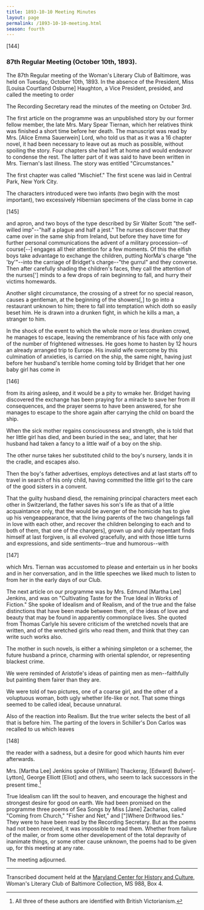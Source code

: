 ```yaml
---
title: 1893-10-10 Meeting Minutes
layout: page
permalink: /1893-10-10-meeting.html
season: fourth
---
```


<style>
    #maincontent{
        font-size:1.4em;
    }
</style>
[144]

### 87th Regular Meeting (October 10th, 1893).

The 87th Regular meeting of the Woman's Literary Club of Baltimore, was held on Tuesday, October 10th, 1893. In the absence of the President, Miss [Louisa Courtland Osburne] Haughton, a Vice President, presided, and called the meeting to order

The Recording Secretary read the minutes of the meeting on October 3rd.

The first article on the programme was an unpublished story by our former fellow member, the late Mrs. Mary Spear Tiernan, which her relatives think was finished a short time before her death. The manuscript was read by Mrs. [Alice Emma Sauerwein] Lord, who told us that as it was a 16 chapter novel, it had been necessary to leave out as much as possible, without spoiling the story. Four chapters she had left at home and would endeavor to condense the rest. The latter part of it was said to have been written in Mrs. Tiernan's last illness. The story was entitled "Circumstances."

The first chapter was called "Mischief." The first scene was laid in Central Park, New York City.

The characters introduced were two infants (two begin with the most important), two excessively Hibernian specimens of the class borne in cap

[145]

and apron, and two boys of the type described by Sir Walter Scott "the self-willed imp"--"half a plague and half a jest." The nurses discover that they came over in the same ship from Ireland, but before they have time for further personal communications the advent of a military procession--of course[--] engages all their attention for a few moments. Of this the elfish boys take advantage to exchange the children, putting NorMa's charge "the 'by'"--into the carriage of Bridget's charge--"the gurrul" and they converse. Then after carefully shading the children's faces, they call the attention of the nurses['] minds to a few drops of rain beginning to fall, and hurry their victims homewards.

Another slight circumstance, the crossing of a street for no special reason, causes a gentleman, at the beginning of the showers[,] to go into a restaurant unknown to him; there to fall into temptation which doth so easily beset him. He is drawn into a drunken fight, in which he kills a man, a stranger to him.

In the shock of the event to which the whole more or less drunken crowd, he manages to escape, leaving the remembrance of his face with only one of the number of frightened witnesses. He goes home to hasten by 12 hours an already arranged trip to Europe. His invalid wife overcome by this culmination of anxieties, is carried on the ship, the same night, having just before her husband's terrible home coming told by Bridget that her one baby girl has come in

[146]

from its airing asleep, and it would be a pity to wmake her. Bridget having discovered the exchange has been praying for a miracle to save her from ill consequences, and the prayer seems to have been answered, for she manages to escape to the shore again after carrying the child on board the ship.

When the sick mother regains consciousness and strength, she is told that her little girl has died, and been buried in the sea;, and later, that her husband had taken a fancy to a little waif of a boy on the ship.

The other nurse takes her substituted child to the boy's nursery, lands it in the cradle, and escapes also.

Then the boy's father advertises, employs detectives and at last starts off to travel in search of his only child, having committed the little girl to the care of the good sisters in a convent.

That the guilty husband diesd, the remaining principal characters meet each other in Switzerland, the father saves his son's life as that of a little acquaintance only, that the would be avenger of the homicide has to give up his vengeappearance, that the living parents of the two changelings fall in love with each other, and recover the children belonging to each and to both of them, that one of the changers], grown up and duly repentant finds himself at last forgiven, is all evolved gracefully, and with those little turns and expressions, and side sentiments--true and humorous--with

[147]

which Mrs. Tiernan was accustomed to please and entertain us in her books and in her conversation, and in the little speeches we liked much to listen to from her in the early days of our Club.

The next article on our programme was by Mrs. Edmund [Martha Lee] Jenkins, and was on "Cultivating Taste for the True Ideal in Works of Fiction." She spoke of Idealism and of Realism, and of the true and the false distinctions that have been made between them, of the ideas of love and beauty that may be found in apparently commonplace lives. She quoted from Thomas Carlyle his severe criticism of the wretched novels that are written, and of the wretched girls who read them, and think that they can write such works also.

The mother in such novels, is either a whining simpleton or a schemer, the future husband a prince, charming with oriental splendor, or representing blackest crime.

We were reminded of Aristotle's ideas of painting men as men--faithfully but painting them fairer than they are.

We were told of two pictures, one of a coarse girl, and the other of a voluptuous woman, both ugly whether life-like or not. That some things seemed to be called ideal, because unnatural.

Also of the reaction into Realism. But the true writer selects the best of all that is before him. The parting of the lovers in Schiller's Don Carlos was recalled to us which leaves

[148]

the reader with a sadness, but a desire for good which haunts him ever afterwards.

Mrs. [Martha Lee] Jenkins spoke of [William] Thackeray, [Edward] Bulwer[-Lytton], George Elliott [Eliot] and others, who seem to lack successors in the present time.[^Victorians]

[^Victorians]: All three of these authors are identified with British Victorianism.

True Idealism can lift the soul to heaven, and encourage the highest and strongest desire for good on earth. We had been promised on the programme three poems of Sea Songs by Miss [Jane] Zacharias, called "Coming from Church," "Fisher and Net," and ["]Where Driftwood lies." They were to have been read by the Recording Secretary. But as the poems had not been received, it was impossible to read them. Whether from failure of the mailer, or from some other developement of the total depravity of inanimate things, or some other cause unknown, the poems had to be given up, for this meeting at any rate.

The meeting adjourned.
<hr>

Transcribed document held at the [Maryland Center for History and Culture](http://mdhs.org/), Woman's Literary Club of Baltimore Collection, MS 988, Box 4. 